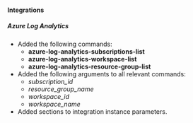 
#### Integrations

##### Azure Log Analytics

- Added the following commands:
  - **azure-log-analytics-subscriptions-list**
  - **azure-log-analytics-workspace-list**
  - **azure-log-analytics-resource-group-list**
- Added the following arguments to all relevant commands:
  - *subscription_id*
  - *resource_group_name*
  - *workspace_id*
  - *workspace_name*
- Added sections to integration instance parameters.
